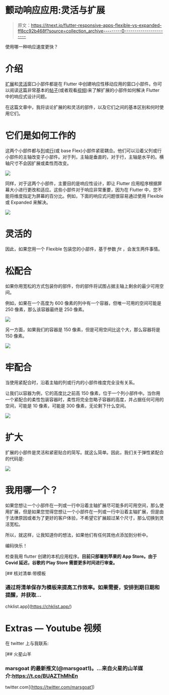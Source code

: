 # 颤动响应应用:灵活与扩展

> 原文：<https://itnext.io/flutter-responsive-apps-flexible-vs-expanded-ff8cc92b468f?source=collection_archive---------0----------------------->

使用哪一种响应速度更快？

# 介绍

[扩展](https://api.flutter.dev/flutter/widgets/Expanded-class.html)和[灵活](https://api.flutter.dev/flutter/widgets/Flexible-class.html)窗口小部件都是在 Flutter 中创建响应性移动应用的窗口小部件。你可以阅读这篇非常基本的[帖子](https://medium.com/@sid.310/flutter-screen-overflow-creating-responsive-mobile-applications-f8ecb1c51610)(或者观看[视频](https://www.youtube.com/watch?v=F8BUQsIrPA0&t=15s))来了解扩展的小部件如何解决 Flutter 中的响应式设计问题。

在这篇文章中，我将谈论扩展的和灵活的部件，以及它们之间的基本区别和何时使用它们。

# 它们是如何工作的

这两个小部件都与[列](https://api.flutter.dev/flutter/widgets/Column-class.html)或[行](https://api.flutter.dev/flutter/widgets/Row-class.html)(或 base Flex)小部件紧密耦合。他们可以沿着父列或行小部件的主轴改变子小部件。对于列，主轴是垂直的，对于行，主轴是水平的。横轴尺寸不会因扩展或柔性而改变。

![](img/f4ef0717bb345f0d2c659d24418efae3.png)

同样，对于这两个小部件，主要目的是响应性设计，即让 Flutter 应用程序根据屏幕大小进行更改和适应。这些小部件对于响应非常重要，因为在 Flutter 中，您不能将维度指定为屏幕的百分比。例如，下面的响应式问题很容易通过使用 Flexible 或 Expanded 来解决。

![](img/2680359d3d6f8d5d8ea166a6d3b770ed.png)

# 灵活的

因此，如果您用一个 Flexible 包装您的小部件，基于参数 *fit* ，会发生两件事情。

# 松配合

如果你用宽松的方式包装你的部件，你的部件将试图占据主轴上剩余的最少可用空间。

例如，如果在一个高度为 600 像素的列中有一个容器，但唯一可用的空间可能是 250 像素，那么该容器最终是 250 像素。

![](img/837f5c471b1bb1dba0c7b35d2ebb9044.png)

另一方面，如果我们的容器是 150 像素，但是可用空间比这个大，那么容器将是 150 像素。

![](img/1b02ce6934224e2bed512061824e91f8.png)

# 牢配合

当使用紧配合时，沿着主轴的列或行内的小部件维度完全没有关系。

让我们以容器为例，它的高度比之前高 150 像素，位于一个列小部件中。当你用一个紧配合的柔性包装容器时，柔性将完全忽略子容器的高度，并占据任何可用的空间，可能是 10 像素，可能是 300 像素，无论剩下什么空间。

![](img/f1eb690cc44d4cd8c8553ba49f130acb.png)

# 扩大

扩展的小部件是灵活和紧密贴合的简写。就这么简单。因此，我们关于弹性紧配合的代码是:

![](img/53a6bfaa9b4cf63c5596aedb3e9ddd20.png)

# 我用哪一个？

如果您想让一个小部件在一列或一行中沿着主轴扩展尽可能多的可用空间，那么使用扩展，但是如果您觉得您想让一个小部件在一列或一行中沿着主轴扩展，但是由于法律原因或者为了更好的客户体验，不希望它扩展超过某个尺寸，那么切换到灵活宽松。

所以，就这样，让我知道你的想法，如果他们有任何其他点添加到分析中。

编码快乐！

检查我用 flutter 创建的本机应用程序。**目前只部署到苹果的 App Store。由于 Covid 延迟，谷歌的 Play Store 需要更多时间进行审查。**

[](https://chklist.app/) [## 核对清单:带模板

### 通过将清单保存为模板来提高工作效率。如果需要，安排到期日期和提醒，并获取…

chklist.app](https://chklist.app/) 

# Extras — Youtube 视频

在 twitter 上与我联系:

[](https://twitter.com/marsgoat1) [## 火星山羊

### marsgoat 的最新推文(@marsgoat1)。...来自火星的山羊媒介:https://t.co/BUAZThMhEn

twitter.com](https://twitter.com/marsgoat1)